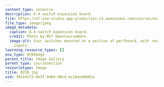 ```yaml
---
content_type: resource
description: A 4-switch expansion board.
file: https://ol-ocw-studio-app-production.s3.amazonaws.com/courses/es-293-lego-robotics-spring-2007/381e42f39e3f9404d0c4ec164e46b02a_0236.jpg
file_type: image/jpeg
image_metadata:
  caption: A 4-switch expansion board.
  credit: Photo by MIT OpenCourseWare.
  image-alt: Four switches mounted on a section of perfboard, with resistors and sensor
    inputs.
learning_resource_types: []
ocw_type: OCWImage
parent_title: Image Gallery
parent_type: CourseSection
resourcetype: Image
title: 0236.jpg
uid: 381e42f3-9e3f-9404-d0c4-ec164e46b02a
---
```

